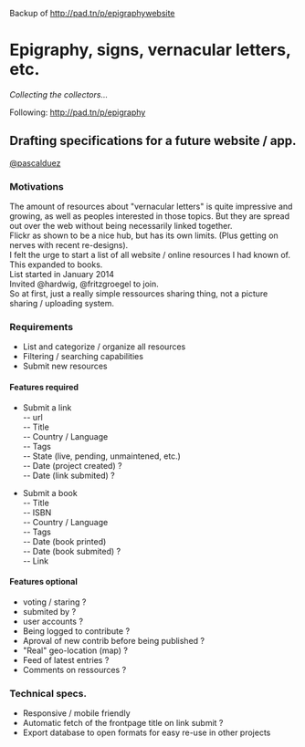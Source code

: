 Backup of http://pad.tn/p/epigraphywebsite  

# Epigraphy, signs, vernacular letters, etc.
*Collecting the collectors...*

Following: http://pad.tn/p/epigraphy

## Drafting specifications for a future website / app.
[@pascalduez](https://twitter.com/pascalduez)

### Motivations
The amount of resources about "vernacular letters" is quite impressive and growing, as well as peoples interested in those topics.
But they are spread out over the web without being necessarily linked together.  
Flickr as shown to be a nice hub, but has its own limits. (Plus getting on nerves with recent re-designs).  
I felt the urge to start a list of all website / online resources I had known of. This expanded to books.  
List started in January 2014  
Invited @hardwig, @fritzgroegel to join.  
So at first, just a really simple ressources sharing thing, not a picture sharing / uploading system.

### Requirements
- List and categorize / organize all resources
- Filtering / searching capabilities
- Submit new resources

#### Features required

- Submit a link  
-- url  
-- Title  
-- Country / Language  
-- Tags  
-- State (live, pending, unmaintened, etc.)  
-- Date (project created) ?  
-- Date (link submited) ?

- Submit a book  
-- Title  
-- ISBN  
-- Country / Language  
-- Tags  
-- Date (book printed)  
-- Date (book submited) ?  
-- Link  

#### Features optional

- voting / staring ?  
- submited by ?
- user accounts ?
- Being logged to contribute ?
- Aproval of new contrib before being published ?
- "Real" geo-location (map) ?
- Feed of latest entries ?
- Comments on ressources ?

### Technical specs.
- Responsive / mobile friendly
- Automatic fetch of the frontpage title on link submit ?
- Export database to open formats for easy re-use in other projects
